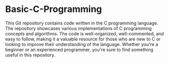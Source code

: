 ﻿# Basic-C-Programming
This Git repository contains code written in the C programming language. The repository showcases various implementations of C programming concepts and algorithms. The code is well-organized, well-commented, and easy to follow, making it a valuable resource for those who are new to C or looking to improve their understanding of the language. Whether you're a beginner or an experienced programmer, you're sure to find something useful in this repository.
